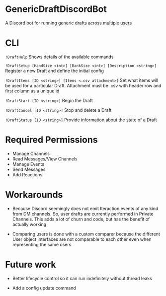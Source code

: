 # GenericDraftDiscordBot
A Discord bot for running generic drafts across multiple users

# CLI

`!DraftHelp`
Shows details of the available commands

`!DraftSetup [HandSize <int>] [BankSize <int>] [Description <string>]`
Register a new Draft and define the initial config

`!DraftItems [ID <string>] [Items <.csv attachment>]`
Set what items will be used for a particular Draft. Attachment must be .csv with header row and first column as a unique id

`!DraftStart [ID <string>]`
Begin the Draft

`!DraftCancel [ID <string>]`
Stop and delete a Draft

`!DraftStatus [ID <string>]`
Provide information about the state of a Draft

# Required Permissions

- Manage Channels
- Read Messages/View Channels
- Manage Events
- Send Messages
- Add Reactions

# Workarounds

- Because Discord seemingly does not emit Iteraction events of any kind from DM channels. So, user drafts are currently performed in Private Channels. This adds a lot of churn and code, but has the benefit of actually working

- Comparing users is done with a custom comparer because the different User object interfaces are not comparable to each other even when representing the same users.

# Future work

- Better lifecycle control so it can run indefinitely without thread leaks

- Add a config update command
